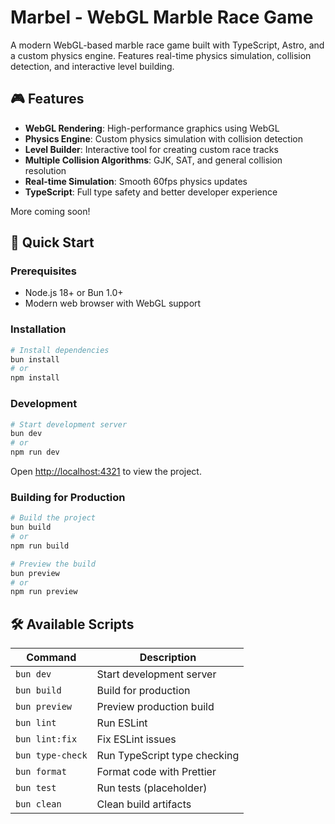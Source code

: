 # Marbel - WebGL Marble Race Game

A modern WebGL-based marble race game built with TypeScript, Astro, and a custom
physics engine. Features real-time physics simulation, collision detection, and
interactive level building.

## 🎮 Features

- **WebGL Rendering**: High-performance graphics using WebGL
- **Physics Engine**: Custom physics simulation with collision detection
- **Level Builder**: Interactive tool for creating custom race tracks
- **Multiple Collision Algorithms**: GJK, SAT, and general collision resolution
- **Real-time Simulation**: Smooth 60fps physics updates
- **TypeScript**: Full type safety and better developer experience

More coming soon!

## 🚀 Quick Start

### Prerequisites

- Node.js 18+ or Bun 1.0+
- Modern web browser with WebGL support

### Installation

```bash
# Install dependencies
bun install
# or
npm install
```

### Development

```bash
# Start development server
bun dev
# or
npm run dev
```

Open [http://localhost:4321](http://localhost:4321) to view the project.

### Building for Production

```bash
# Build the project
bun build
# or
npm run build

# Preview the build
bun preview
# or
npm run preview
```

## 🛠️ Available Scripts

| Command          | Description                  |
| ---------------- | ---------------------------- |
| `bun dev`        | Start development server     |
| `bun build`      | Build for production         |
| `bun preview`    | Preview production build     |
| `bun lint`       | Run ESLint                   |
| `bun lint:fix`   | Fix ESLint issues            |
| `bun type-check` | Run TypeScript type checking |
| `bun format`     | Format code with Prettier    |
| `bun test`       | Run tests (placeholder)      |
| `bun clean`      | Clean build artifacts        |
